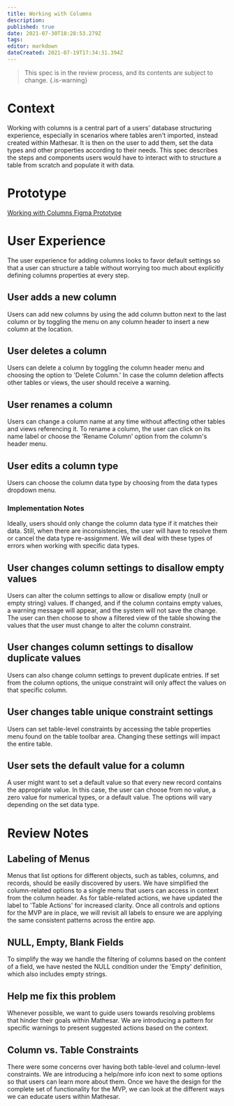 ```yaml
---
title: Working with Columns
description: 
published: true
date: 2021-07-30T18:28:53.279Z
tags: 
editor: markdown
dateCreated: 2021-07-19T17:34:31.394Z
---
```


> This spec is in the review process, and its contents are subject to change. 
{.is-warning}

# Context
Working with columns is a central part of a users' database structuring experience, especially in scenarios where tables aren't imported, instead created within Mathesar. It is then on the user to add them, set the data types and other properties according to their needs.
This spec describes the steps and components users would have to interact with to structure a table from scratch and populate it with data.

# Prototype
[Working with Columns Figma Prototype](https://www.figma.com/proto/Uaf1ntcldzK2U41Jhw6vS2/Mathesar-MVP?page-id=2750%3A17660&node-id=2816%3A18654&viewport=2205%2C368%2C0.5616371035575867&scaling=contain&starting-point-node-id=2816%3A18654)

# User Experience
The user experience for adding columns looks to favor default settings so that a user can structure a table without worrying too much about explicitly defining columns properties at every step. 

## User adds a new column
Users can add new columns by using the add column button next to the last column or by toggling the menu on any column header to insert a new column at the location.

## User deletes a column
Users can delete a column by toggling the column header menu and choosing the option to 'Delete Column.' In case the column deletion affects other tables or views, the user should receive a warning.

## User renames a column
Users can change a column name at any time without affecting other tables and views referencing it. To rename a column, the user can click on its name label or choose the 'Rename Column' option from the column's header menu.

## User edits a column type
Users can choose the column data type by choosing from the data types dropdown menu.

### Implementation Notes
Ideally, users should only change the column data type if it matches their data. Still, when there are inconsistencies, the user will have to resolve them or cancel the data type re-assignment. We will deal with these types of errors when working with specific data types.

## User changes column settings to disallow empty values
Users can alter the column settings to allow or disallow empty (null or empty string) values. If changed, and if the column contains empty values, a warning message will appear, and the system will not save the change. The user can then choose to show a filtered view of the table showing the values that the user must change to alter the column constraint.

## User changes column settings to disallow duplicate values
Users can also change column settings to prevent duplicate entries. If set from the column options, the unique constraint will only affect the values on that specific column.

## User changes table unique constraint settings
Users can set table-level constraints by accessing the table properties menu found on the table toolbar area. Changing these settings will impact the entire table. 

## User sets the default value for a column
A user might want to set a default value so that every new record contains the appropriate value. In this case, the user can choose from no value, a zero value for numerical types, or a default value. The options will vary depending on the set data type.


# Review Notes
## Labeling of  Menus
Menus that list options for different objects, such as tables, columns, and records, should be easily discovered by users. We have simplified the column-related options to a single menu that users can access in context from the column header. As for table-related actions, we have updated the label to 'Table Actions' for increased clarity. Once all controls and options for the MVP are in place, we will revisit all labels to ensure we are applying the same consistent patterns across the entire app.

## NULL, Empty, Blank Fields
To simplify the way we handle the filtering of columns based on the content of a field, we have nested the NULL condition under the 'Empty' definition, which also includes empty strings. 

## Help me fix this problem
Whenever possible, we want to guide users towards resolving problems that hinder their goals within Mathesar. We are introducing a pattern for specific warnings to present suggested actions based on the context.

## Column vs. Table Constraints
There were some concerns over having both table-level and column-level constraints. We are introducing a help/more info icon next to some options so that users can learn more about them. Once we have the design for the complete set of functionality for the MVP, we can look at the different ways we can educate users within Mathesar.
